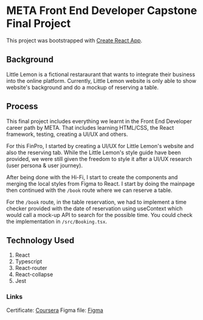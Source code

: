 # META Front End Developer Capstone Final Project

This project was bootstrapped with [Create React App](https://github.com/facebook/create-react-app).

## Background
Little Lemon is a fictional restaraurant that wants to integrate their business into the online platform. Currently, Little Lemon website is only able to show website's background and do a mockup of reserving a table. 
 
## Process
This final project includes everything we learnt in the Front End Developer career path by META. That includes learning HTML/CSS, the React framework, testing, creating a UI/UX and others. 

For this FinPro, I started by creating a UI/UX for Little Lemon's website and also the reserving tab. While the Little Lemon's style guide have been provided, we were still given the freedom to style it after a UI/UX research (user persona & user journey).

After being done with the Hi-Fi, I start to create the components and merging the local styles from Figma to React. I start by doing the mainpage then continued with the `/book` route where we can reserve a table.

For the `/book` route, in the table reservation, we had to implement a time checker provided with the date of reservation using useContext which would call a mock-up API to search for the possible time. You could check the implementation in `/src/Booking.tsx`.

## Technology Used  
1. React
2. Typescript
3. React-router
4. React-collapse
5. Jest

### Links
Certificate: [Coursera](https://www.coursera.org/account/accomplishments/certificate/TXU2LBRUESMA)
Figma file: [Figma](https://www.figma.com/file/ny3xk3XTjIHER8Gq7DA7EH/Principles-of-UX-and-UI---Coursera?node-id=2%3A665&t=lk0JdaW6Mpw6iRHN-1)
